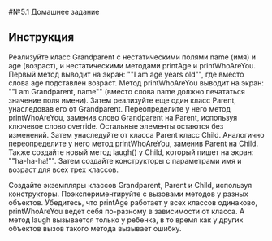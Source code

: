 #№5.1 Домашнее задание

## Инструкция
Реализуйте класс Grandparent с нестатическими полями name (имя) и age (возраст), и нестатическими методами printAge и printWhoAreYou. Первый метод выводит на экран: ""I am age years old"", где вместо слова age подставлен возраст. Метод printWhoAreYou выводит на экран: ""I am Grandparent, name"" (вместо слова name должно печататься значение поля имени).
Затем реализуйте еще один класс Parent, унаследовав его от Grandparent. Переопределите у него метод printWhoAreYou, заменив слово Grandparent на Parent, используя ключевое слово override. Остальные элементы остаются без изменений.
Затем унаследуйте от класса Parent класс Child. Аналогично переопределите у него метод printWhoAreYou, заменив Parent на Child. Также создайте новый метод laugh() у Child, который пишет на экран: ""ha-ha-ha!"".
Затем создайте конструкторы с параметрами имя и возраст для всех трех классов.

Создайте экземпляры классов Grandparent, Parent и Child, используя конструкторы.
Поэкспериментируйте с вызовами методов у разных объектов. Убедитесь, что printAge работает у всех классов одинаково, printWhoAreYou ведет себя по-разному в зависимости от класса. А метод laugh вызывается только у ребенка, в то время как у других объектов вызов такого метода вызывает ошибку.